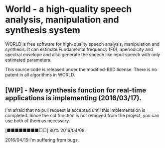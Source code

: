 # World - a high-quality speech analysis, manipulation and synthesis system

WORLD is free software for high-quality speech analysis, manipulation and synthesis.
It can estimate Fundamental frequency (F0), aperiodicity and spectral envelope
and also generate the speech like input speech with only estimated parameters.

This source code is released under the modified-BSD license.
There is no patent in all algorithms in WORLD.

## [WIP] - New synthesis function for real-time applications is implementing (2016/03/17).

I'm afraid that no pull request is accepted until this implementaion is completed.
Since the old function is not removed from the project, you can use both of them as necessary.

[■■■■■■■■□□] 80% 2016/04/08

2016/04/15:I'm suffering from bugs.
